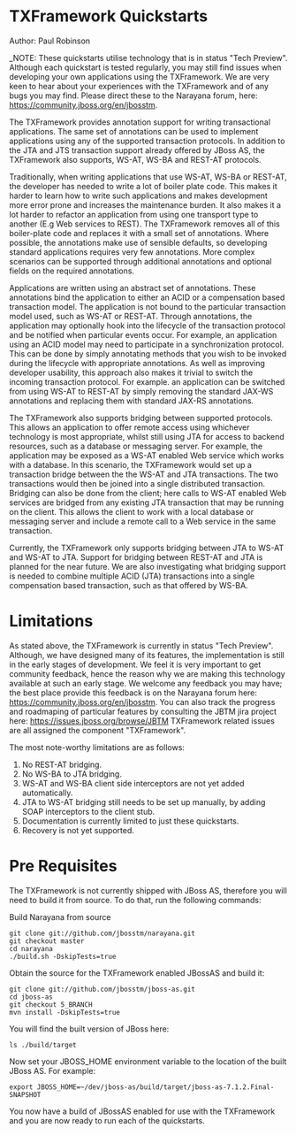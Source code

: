 TXFramework Quickstarts
=======================
Author: Paul Robinson

_NOTE: These quickstarts utilise technology that is in status "Tech Preview". Although each quickstart is tested regularly, you may still find issues when developing your own applications using the TXFramework. We are very keen to hear about your experiences with the TXFramework and of any bugs you may find. Please direct these to the Narayana forum, here: https://community.jboss.org/en/jbosstm.

The TXFramework provides annotation support for writing transactional applications. The same set of annotations can be used to
implement applications using any of the supported transaction protocols. In addition to the JTA and JTS transaction
support already offered by JBoss AS, the TXFramework also supports, WS-AT, WS-BA and REST-AT protocols.

Traditionally, when writing applications that use WS-AT, WS-BA or REST-AT, the developer has needed to write a lot of boiler
plate code. This makes it harder to learn how to write such applications and makes development more error prone and
increases the maintenance burden. It also makes it a lot harder to refactor an application from using one transport type
to another (E.g Web services to REST). The TXFramework removes all of this boiler-plate code and replaces it with a small set
of annotations. Where possible, the annotations make use of sensible defaults, so developing standard applications
requires very few annotations. More complex scenarios can be supported through additional annotations and optional fields
on the required annotations.

Applications are written using an abstract set of annotations. These annotations bind the application to either an ACID or a
compensation based transaction model. The application is not bound to the particular transaction model used, such as WS-AT
or REST-AT. Through annotations, the application may optionally hook into the lifecycle of the transaction protocol and
be notified when particular events occur. For example, an application using an ACID model may need to participate in a
synchronization protocol. This can be done by simply annotating methods that you wish to be invoked during the
lifecycle with appropriate annotations. As well as improving developer usability, this approach also makes it trivial to
switch the incoming transaction protocol. For example. an application can be switched from using WS-AT to REST-AT by simply
removing the standard JAX-WS annotations and replacing them with standard JAX-RS annotations.

The TXFramework also supports bridging between supported protocols. This allows an application to offer remote access
using whichever technology is most appropriate, whilst still using JTA for access to backend resources, such as a database
or messaging server. For example, the application may be exposed as a WS-AT enabled Web service which works with
a database. In this scenario, the TXFramework would set up a transaction bridge between the the WS-AT and JTA transactions.
The two transactions would then be joined into a single distributed transaction. Bridging can also be done from the client;
here calls to WS-AT enabled Web services are bridged from any existing JTA transaction that may be running on the client.
This allows the client to work with a local database or messaging server and include a remote call to a Web service in the
same transaction. 

Currently, the TXFramework only supports bridging between JTA to WS-AT and WS-AT to JTA. Support for bridging between
REST-AT and JTA is planned for the near future. We are also investigating what bridging support is needed to combine
multiple ACID (JTA) transactions into a single compensation based transaction, such as that offered by WS-BA.


Limitations
===========

As stated above, the TXFramework is currently in status "Tech Preview". Although, we have designed many of its features,
the implementation is still in the early stages of development. We feel it is very important to get community feedback,
hence the reason why we are making this technology available at such an early stage. We welcome any feedback you may have;
the best place provide this feedback is on the Narayana forum here: https://community.jboss.org/en/jbosstm. You can also
track the progress and roadmaping of particular features by consulting the JBTM jira project here: https://issues.jboss.org/browse/JBTM
TXFramework related issues are all assigned the component "TXFramework". 

The most note-worthy limitations are as follows:

1. No REST-AT bridging.
2. No WS-BA to JTA bridging.
3. WS-AT and WS-BA client side interceptors are not yet added automatically.
4. JTA to WS-AT bridging still needs to be set up manually, by adding SOAP interceptors to the client stub.
5. Documentation is currently limited to just these quickstarts.
6. Recovery is not yet supported.

Pre Requisites
==============

The TXFramework is not currently shipped with JBoss AS, therefore you will need to build it from source. To do that,
run the following commands:

Build Narayana from source

    git clone git://github.com/jbosstm/narayana.git
    git checkout master
    cd narayana
    ./build.sh -DskipTests=true

Obtain the source for the TXFramework enabled JBossAS and build it:

    git clone git://github.com/jbosstm/jboss-as.git
    cd jboss-as
    git checkout 5_BRANCH
    mvn install -DskipTests=true

You will find the built version of JBoss here:

    ls ./build/target

Now set your JBOSS_HOME environment variable to the location of the built JBoss AS. For example:

    export JBOSS_HOME=~/dev/jboss-as/build/target/jboss-as-7.1.2.Final-SNAPSHOT

You now have a build of JBossAS enabled for use with the TXFramework and you are now ready to run each of the quickstarts.
